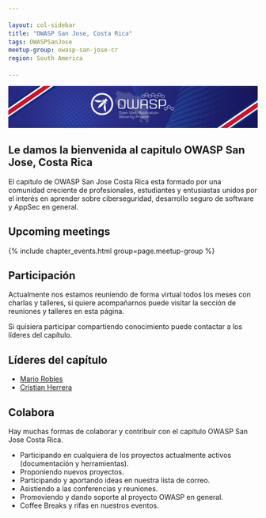 ```yaml
---

layout: col-sidebar
title: "OWASP San Jose, Costa Rica"
tags: OWASPSanJose
meetup-group: owasp-san-jose-cr
region: South America

---
```


<img src="assets/images/owasp_top.jpeg" />

## Le damos la bienvenida al capitulo OWASP San Jose, Costa Rica

El capitulo de OWASP San Jose Costa Rica esta formado por una comunidad creciente de profesionales, estudiantes y entusiastas unidos por el interés en aprender sobre ciberseguridad, desarrollo seguro de software y AppSec en general.

## Upcoming meetings

{% include chapter_events.html group=page.meetup-group %}

## Participación

Actualmente nos estamos reuniendo de forma virtual todos los meses con charlas y talleres, si quiere acompañarnos puede visitar la sección de reuniones y talleres en esta página.

Si quisiera participar compartiendo conocimiento puede contactar a los líderes del capítulo.

## Líderes del capítulo

- [Mario Robles](mario.robles@owasp.org)
- [Cristian Herrera](cristian.herrera@owasp.org)

## Colabora

Hay muchas formas de colaborar y contribuir con el capitulo OWASP San Jose Costa Rica.

- Participando en cualquiera de los proyectos actualmente activos (documentación y herramientas).
- Proponiendo nuevos proyectos.
- Participando y aportando ideas en nuestra lista de correo.
- Asistiendo a las conferencias y reuniones.
- Promoviendo y dando soporte al proyecto OWASP en general.
- Coffee Breaks y rifas en nuestros eventos.
